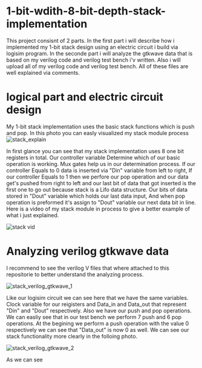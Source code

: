 # 1-bit-wdith-8-bit-depth-stack-implementation

This project consisnt of 2 parts. 
In the first part i will describe how i implemented my 1-bit stack design using an electric circuit i build via logisim program.
In the seconde part i will analyze the gtkwave data that is based on my verilog code and verilog test bench i'v written.
Also i will upload all of my verilog code and verilog test bench. All of these files are well explained via comments.

# logical part and electric circuit design
My 1-bit stack implementation uses the basic stack functions which is push and pop. 
In this photo you can easly visualized my stack module process 
![stack_explain](https://user-images.githubusercontent.com/43711624/135645845-5016d237-bed0-453d-8a91-08b509ce3cfb.png)

In first glance you can see that my stack implementation uses 8 one bit registers in total. Our controller variable Determine which of our basic operation is working. Mux gates help us in our determination process. If our controller Equals to 0 data is inserted via "Din" variable from left to right, If our controller Equals to 1 then we perfore our pop operation and our data get's pushed from right to left and our last bit of data that got inserted is the first one to go out because stack is a Lifo data structure. Our bits of data stored in "Dout" variable which holds our last data input, And when pop operation is preformed it's assign to "Dout" variable our next data bit in line.
Here is a video of my stack module in process to give a better example of what i just explained.

![stack vid](https://user-images.githubusercontent.com/43711624/135649966-13037c77-5ef8-4030-b010-5c1add473b8f.gif)

# Analyzing verilog gtkwave data
I recommend to see the verilog V files that where attached to this repositorie to better understand the analyzing process.

![stack_verilog_gtkwave_1](https://user-images.githubusercontent.com/43711624/135651647-69eb81c4-98b5-4b81-b5ef-95e3f6fe04e4.png)

Like our logisim circuit we can see here that we have the same variables. Clock variable for our reigisters and Data_in and Data_out that represent "Din" and "Dout" respectively. Also we have our push and pop operations. We can easliy see that in our test bench we perform 7 push and 6 pop operations. At the begining we perform a push operation with the value 0 respectively we can see that "Data_out" is now 0 as well. We can see our stack functionality more clearly in the folloing photo.

![stack_verilog_gtkwave_2](https://user-images.githubusercontent.com/43711624/135652962-1353f2d4-e46e-4d2b-b52c-b110eebf9d51.png)

As we can see 
